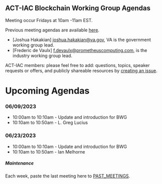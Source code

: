 ## ACT-IAC Blockchain Working Group Agendas

Meeting occur Fridays at 10am -11am EST.

Previous meeting agendas are available [here](./previous_agendas/).

* [Joshua Hakakian] <joshua.hakakian@va.gov>, VA is the government working group lead.
* [Frederic de Vaulx] <f.devaulx@prometheuscomputing.com>, is the industry working group lead.

ACT-IAC members: please feel free to add: questions, topics, speaker requests or offers, and publicly
shareable resources by [creating an issue](https://github.com/ACT-IAC-BWG/agendas/issues).

# Upcoming Agendas


### 06/09/2023
* 10:00am to 10:10am - Update and introduction for BWG
* 10:10am to 10:50am - L. Greg Lucius


### 06/23/2023
* 10:00am to 10:10am - Update and introduction for BWG
* 10:10am to 10:50am - Ian Melhorne

##### Maintenance
Each week, paste the last meeting here to [PAST_MEETINGS](./previous_agendas/).
